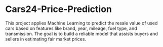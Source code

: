 # Cars24-Price-Prediction
This project applies Machine Learning
to predict the resale value of used cars based on features like brand, year, mileage, fuel type, and transmission. The goal is to build a reliable model that assists buyers and sellers in estimating fair market prices.
